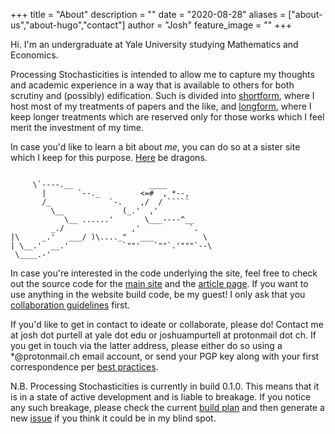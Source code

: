 +++
title = "About"
description = ""
date = "2020-08-28"
aliases = ["about-us","about-hugo","contact"]
author = "Josh"
feature_image = ""
+++

Hi. I'm an undergraduate at Yale University studying Mathematics and Economics. 

Processing Stochasticities is intended to allow me to capture my thoughts and academic experience in a way that is available to others for both scrutiny and (possibly) edification. Such is divided into [shortform](), where I host most of my treatments of papers and the like, and [longform](), where I keep longer treatments which are reserved only for those works which I feel merit the investment of my time.

In case you'd like to learn a bit about *me*, you can do so at a sister site which I keep for this purpose. [Here](/hidden/about_hidden/) be dragons. 
```

     \`----.__                 ____               
       |       `--._         <=#  , *--,           
       /_             `-.    ,/  / `````            
         \__             (_.'  ,'                   
            \__ ......'       \___----^__           
         _./               ,'           `.         
|\     _.'   ___/ )\...._"   ___           \        
| \__.'  __.'            `""'   `""`.'"""`--\       
 \____.-'                            
```
In case you're interested in the code underlying the site, feel free to check out the source code for the [main site](https://github.com/JoshuaPurtell/webpage) and the [article page](https://github.com/JoshuaPurtell/obsidian2d3). If you want to use anything in the website build code, be my guest! I only ask that you [collaboration guidelines](/hidden/collaboration_guidelines_hidden/) first.

If you'd like to get in contact to ideate or collaborate, please do! Contact me at josh dot purtell at yale dot edu or joshuampurtell at protonmail dot ch. If you get in touch via the latter address, please either do so using a *@protonmail.ch email account, or send your PGP key along with your first correspondence per [best practices](https://protonmail.com/support/knowledge-base/how-to-use-pgp/).

N.B. Processing Stochasticities is currently in build 0.1.0. This means that it is in a state of active development and is liable to breakage. If you notice any such breakage, please check the current [build plan](https://github.com/JoshuaPurtell/webpage/issues/1) and then generate a new [issue](https://github.com/JoshuaPurtell/webpage/issues) if you think it could be in my blind spot.





